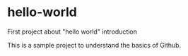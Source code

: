 # hello-world
First project about "hello world" introduction

This is a sample project to understand the basics of Github.
